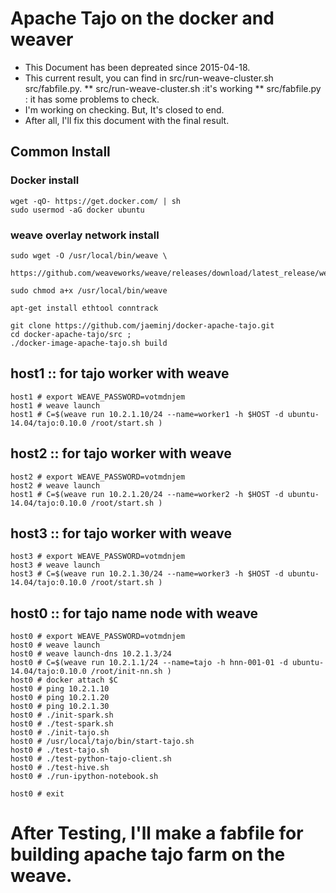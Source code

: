 # Apache Tajo on the docker and weaver 


* This Document has been depreated since 2015-04-18.
* This current result, you can find in src/run-weave-cluster.sh src/fabfile.py.
** src/run-weave-cluster.sh  :it's working
** src/fabfile.py : it has some problems to check.
* I'm  working on checking. But, It's closed to end. 
* After all, I'll fix this document with the final result.





## Common Install
### Docker install

    wget -qO- https://get.docker.com/ | sh
    sudo usermod -aG docker ubuntu

### weave overlay network install
    sudo wget -O /usr/local/bin/weave \
      https://github.com/weaveworks/weave/releases/download/latest_release/weave

    sudo chmod a+x /usr/local/bin/weave
    
    apt-get install ethtool conntrack

    git clone https://github.com/jaeminj/docker-apache-tajo.git
    cd docker-apache-tajo/src ; 
    ./docker-image-apache-tajo.sh build


## host1 :: for tajo worker with weave


    host1 # export WEAVE_PASSWORD=votmdnjem
    host1 # weave launch 
    host1 # C=$(weave run 10.2.1.10/24 --name=worker1 -h $HOST -d ubuntu-14.04/tajo:0.10.0 /root/start.sh )



## host2 :: for tajo worker with weave

    host2 # export WEAVE_PASSWORD=votmdnjem
    host2 # weave launch
    host1 # C=$(weave run 10.2.1.20/24 --name=worker2 -h $HOST -d ubuntu-14.04/tajo:0.10.0 /root/start.sh )

## host3 ::  for tajo worker with weave

    
    host3 # export WEAVE_PASSWORD=votmdnjem
    host3 # weave launch
    host3 # C=$(weave run 10.2.1.30/24 --name=worker3 -h $HOST -d ubuntu-14.04/tajo:0.10.0 /root/start.sh )



## host0 :: for tajo name node with weave

    
    host0 # export WEAVE_PASSWORD=votmdnjem
    host0 # weave launch
    host0 # weave launch-dns 10.2.1.3/24
    host0 # C=$(weave run 10.2.1.1/24 --name=tajo -h hnn-001-01 -d ubuntu-14.04/tajo:0.10.0 /root/init-nn.sh )
    host0 # docker attach $C
    host0 # ping 10.2.1.10
    host0 # ping 10.2.1.20
    host0 # ping 10.2.1.30
    host0 # ./init-spark.sh
    host0 # ./test-spark.sh
    host0 # ./init-tajo.sh
    host0 # /usr/local/tajo/bin/start-tajo.sh
    host0 # ./test-tajo.sh
    host0 # ./test-python-tajo-client.sh
    host0 # ./test-hive.sh
    host0 # ./run-ipython-notebook.sh
    
    host0 # exit


# After Testing, I'll make a fabfile for building apache tajo farm on the weave.

